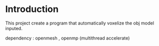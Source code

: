 # Introduction
This project create a program that automatically voxelize the obj model inputed.

dependency : openmesh , openmp (multithread accelerate)


